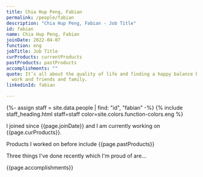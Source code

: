 ```yaml
---
title: Chia Hup Peng, Fabian
permalink: /people/fabian
description: "Chia Hup Peng, Fabian - Job Title"
id: fabian
name: Chia Hup Peng, Fabian
joinDate: 2022-04-07
function: eng
jobTitle: Job Title
curProducts: currentProducts
pastProducts: pastProducts
accomplishments: ""
quote: It’s all about the quality of life and finding a happy balance between
  work and friends and family.
linkedinId: fabian

---
```


{%- assign staff = site.data.people | find: "id", "fabian" -%}
{% include staff_heading.html staff=staff color=site.colors.function-colors.eng %}

<p>I joined since {{page.joinDate}} and I am currently working on {{page.curProducts}}.</p>

<p>Products I worked on before include {{page.pastProducts}}</p>

<p>Three things I've done recently which I'm proud of are...</p>
{{page.accomplishments}}
